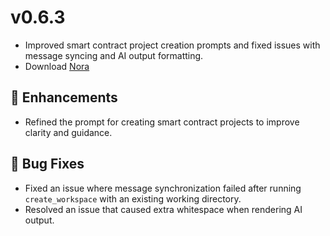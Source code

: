 # v0.6.3
- Improved smart contract project creation prompts and fixed issues with message syncing and AI output formatting.
- Download [Nora](https://www.mynora.ai/downloads)

## 🚀 Enhancements

- Refined the prompt for creating smart contract projects to improve clarity and guidance.

## 🐛 Bug Fixes

- Fixed an issue where message synchronization failed after running `create_workspace` with an existing working directory.
- Resolved an issue that caused extra whitespace when rendering AI output.
